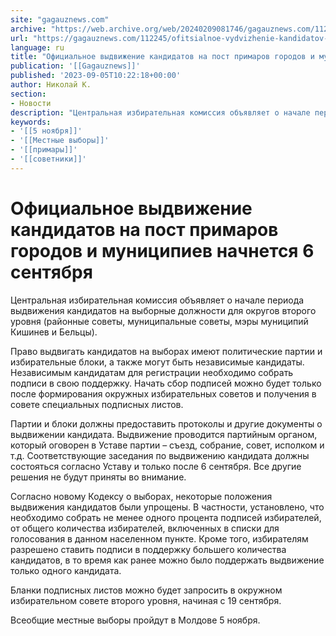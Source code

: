 ```yaml
---
site: "gagauznews.com"
archive: "https://web.archive.org/web/20240209081746/gagauznews.com/112245/ofitsialnoe-vydvizhenie-kandidatov-na-post-primarov-gorodov-i-munitsipiev-nachnetsya-6-sentyabrya.html"
url: "https://gagauznews.com/112245/ofitsialnoe-vydvizhenie-kandidatov-na-post-primarov-gorodov-i-munitsipiev-nachnetsya-6-sentyabrya.html"
language: ru
title: "Официальное выдвижение кандидатов на пост примаров городов и муниципиев начнется 6 сентября"
publication: '[[Gagauznews]]'
published: '2023-09-05T10:22:18+00:00'
author: Николай К.
section:
- Новости
description: "Центральная избирательная комиссия объявляет о начале периода выдвижения кандидатов на выборные должности для округов второго уровня (районные советы, муниципальные советы, мэры муниципий Кишинев и Бельцы). Право выдвигать кандидатов на выборах имеют политические партии и избирательные блоки, а также могут быть независимые кандидаты. Независимым кандидатам для регистрации необходимо собрать подписи в свою поддержку. Начать сбор подписей можно будет только после формирования окружных избирательных советов и получения в совете специальных подписных листов. Партии и блоки должны предоставить протоколы и другие документы о выдвижении кандидата. Выдвижение проводится партийным органом, который оговорен в Уставе партии – съезд, собрание, совет, исполком и т.д. Соответствующие заседания […]"
keywords:
- '[[5 ноября]]'
- '[[Местные выборы]]'
- '[[примары]]'
- '[[советники]]'
---
```


# Официальное выдвижение кандидатов на пост примаров городов и муниципиев начнется 6 сентября

Центральная избирательная комиссия объявляет о начале периода выдвижения кандидатов на выборные должности для округов второго уровня (районные советы, муниципальные советы, мэры муниципий Кишинев и Бельцы).

Право выдвигать кандидатов на выборах имеют политические партии и избирательные блоки, а также могут быть независимые кандидаты. Независимым кандидатам для регистрации необходимо собрать подписи в свою поддержку. Начать сбор подписей можно будет только после формирования окружных избирательных советов и получения в совете специальных подписных листов.

Партии и блоки должны предоставить протоколы и другие документы о выдвижении кандидата. Выдвижение проводится партийным органом, который оговорен в Уставе партии – съезд, собрание, совет, исполком и т.д. Соответствующие заседания по выдвижению кандидата должны состояться согласно Уставу и только после 6 сентября. Все другие решения не будут приняты во внимание.

Согласно новому Кодексу о выборах, некоторые положения выдвижения кандидатов были упрощены. В частности, установлено, что необходимо собрать не менее одного процента подписей избирателей, от общего количества избирателей, включенных в списки для голосования в данном населенном пункте. Кроме того, избирателям разрешено ставить подписи в поддержку большего количества кандидатов, в то время как ранее можно было поддержать выдвижение только одного кандидата.

Бланки подписных листов можно будет запросить в окружном избирательном совете второго уровня, начиная с 19 сентября.

Всеобщие местные выборы пройдут в Молдове 5 ноября.